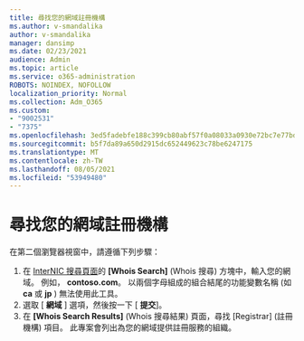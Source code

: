 ```yaml
---
title: 尋找您的網域註冊機構
ms.author: v-smandalika
author: v-smandalika
manager: dansimp
ms.date: 02/23/2021
audience: Admin
ms.topic: article
ms.service: o365-administration
ROBOTS: NOINDEX, NOFOLLOW
localization_priority: Normal
ms.collection: Adm_O365
ms.custom:
- "9002531"
- "7375"
ms.openlocfilehash: 3ed5fadebfe188c399cb80abf57f0a08033a0930e72bc7e77bd9ac889638fe60
ms.sourcegitcommit: b5f7da89a650d2915dc652449623c78be6247175
ms.translationtype: MT
ms.contentlocale: zh-TW
ms.lasthandoff: 08/05/2021
ms.locfileid: "53949480"
---
```

# <a name="find-your-domain-registrar"></a>尋找您的網域註冊機構

在第二個瀏覽器視窗中，請遵循下列步驟：

1. 在 [InterNIC 搜尋頁面](https://lookup.icann.org/)的 **[Whois Search]** (Whois 搜尋) 方塊中，輸入您的網域。 例如， **contoso.com**。 以兩個字母組成的組合結尾的功能變數名稱 (如 **ca** 或 **jp** ) 無法使用此工具。
2. 選取 [ **網域** ] 選項，然後按一下 [ **提交**]。
3. 在 **[Whois Search Results]** (Whois 搜尋結果) 頁面，尋找 [Registrar] (註冊機構) 項目。 此專案會列出為您的網域提供註冊服務的組織。
